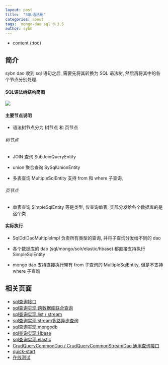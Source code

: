 ```yaml
---
layout: post
title:  "SQL语法树"
categories: about
tags:  mongo-dao sql 0.3.5
author: sybn
---
```


* content
{:toc}

## 简介

sybn dao 收到 sql 语句之后, 需要先将其转换为 SQL 语法树, 然后再将其中的各个节点分别处理.





#### SQL语法树结构简图

![]({{site.baseurl}}/images/sql_tree.png)

#### 主要节点说明

* 语法树节点分为 树节点 和 页节点

###### 树节点 

* JOIN 查询 SubJoinQueryEntity

* union 聚合查询 SySqlUnionEntity

* 多表查询 MultipleSqlEntity 支持 from 和 where 子查询, 

###### 页节点

* 单表查询 SimpleSqlEntity 等是类型, 仅查询单表, 实际分发给各个数据库的是这个类

#### 实际执行

* SqlDdlDaoMultipleImpl 负责所有类型的查询, 并将子查询分发给不同的 dao

* 各个数据库的 dao (sql/mongo/solr/elastic/hbase) 都直接支持执行 SimpleSqlEntity

* mongo dao 支持直接执行带有 from 子查询的 MultipleSqlEntity, 但是不支持 where 子查询

## 相关页面
- [sql查询接口]({{site.baseurl}}/2018/04/24/sql-ddl-dao/)
- [sql查询实现:跨数据库联合查询]({{site.baseurl}}/2018/12/20/sybn-dao-multiple-impl/)
- [sql查询实现:list / stream]({{site.baseurl}}/2018/09/13/datas-sql-ddl-engine/)
- [sql查询实现:stream多路异步查询]({{site.baseurl}}/2018/10/15/sql_ddl_dao_stream_async_impl/)
- [sql查询实现:mongodb]({{site.baseurl}}/2018/09/17/mongo-dao-by-sql/)
- [sql查询实现:Hbase]({{site.baseurl}}/2019/05/16/hbase-dao/)
- [sql查询实现:elastic]({{site.baseurl}}/2019/10/24/es-dao/)
- [CrudQueryCommonDao / CrudQueryCommonStreamDao 通用查询接口]({{site.baseurl}}/2018/03/28/crud-query-common-dao/)
- [quick-start]({{site.baseurl}}/2019/07/25/quick-start/)
- [在线测试]({{site.baseurl}}/2019/07/25/web-sql/)
